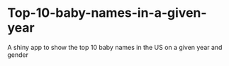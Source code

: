 # Top-10-baby-names-in-a-given-year

A shiny app to show the top 10 baby names in the US on a given year and gender

